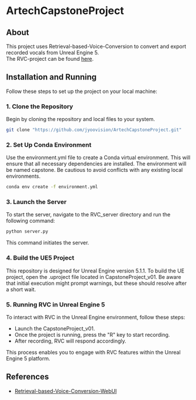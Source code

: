 # ArtechCapstoneProject

## About
This project uses Retrieval-based-Voice-Conversion to convert and export recorded vocals from Unreal Engine 5.  
The RVC-project can be found [here](https://github.com/RVC-Project).

## Installation and Running
Follow these steps to set up the project on your local machine:

### 1. Clone the Repository<br>
Begin by cloning the repository and local files to your system.

``` bash
git clone "https://github.com/jyoovision/ArtechCapstoneProject.git"
```

### 2. Set Up Conda Environment
Use the environment.yml file to create a Conda virtual environment. This will ensure that all necessary dependencies are installed. The environment will be named capstone. Be cautious to avoid conflicts with any existing local environments.

```bash
conda env create -f environment.yml
```

### 3. Launch the Server
To start the server, navigate to the RVC_server directory and run the following command:

``` python
python server.py
```

This command initiates the server.

### 4. Build the UE5 Project
This repository is designed for Unreal Engine version 5.1.1. To build the UE project, open the .uproject file located in CapstoneProject_v01. Be aware that initial execution might prompt warnings, but these should resolve after a short wait.

### 5. Running RVC in Unreal Engine 5
To interact with RVC in the Unreal Engine environment, follow these steps:
- Launch the CapstoneProject_v01.
- Once the project is running, press the "R" key to start recording.
- After recording, RVC will respond accordingly.

This process enables you to engage with RVC features within the Unreal Engine 5 platform.

## References
- [Retrieval-based-Voice-Conversion-WebUI](https://github.com/RVC-Project/Retrieval-based-Voice-Conversion-WebUI)
